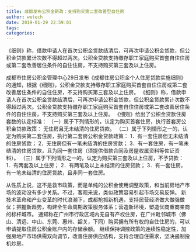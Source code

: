 ```yaml
---
title: 成都发布公积金新政：支持购买第二套改善型自住房
author: wetech
date: 2019-01-29 22:59:01
tags: 
categories: 
---
```

《细则》称，借款申请人在首次公积金贷款结清后，可再次申请公积金贷款，但公积金贷款累计次数不得超过两次。公积金贷款支持缴存职工家庭购买首套自住住房或第二套改善居住条件的自住住房，不支持购买第三套及以上住房。
<!-- more -->
成都市住房公积金管理中心29日发布《成都住房公积金个人住房贷款实施细则》的通知，根据《细则》，公积金贷款支持缴存职工家庭购买首套自住住房或第二套改善居住条件的自住住房，不支持购买第三套及以上住房。
《细则》称，借款申请人在首次公积金贷款结清后，可再次申请公积金贷款，但公积金贷款累计次数不得超过两次。公积金贷款支持缴存职工家庭购买首套自住住房或第二套改善居住条件的自住住房，不支持购买第三套及以上住房。
《细则》给出了公积金贷款住房套数的认定标准：
（一）属于下列情形的，认定为购买首套住房，执行首套房公积金贷款政策：
无住房且无未结清的住房贷款。
（二）属于下列情形之一的，认定为购买第二套住房，执行第二套房公积金贷款政策：
1．有一套住房但无未结清的住房贷款；
2．无住房但有一笔未结清的住房贷款；
3．有一套住房，有一笔未结清的住房贷款，且为同一套住房（须提供借款合同及房屋权属资料等佐证资料）。
（三）属于下列情形之一的，认定为购买第三套及以上住房，不予贷款：
1．有两套及以上住房；
2．有两笔及以上未结清的住房贷款；
3．有一套住房，有一笔未结清的住房贷款，且非同一套住房。
 
 
从性质上说，这不是救市政策，而是单纯的公积金使用调整政策，和当前房地产市场的波动没有多少关系。不过，客观来说，类似政策容易引起市场交易反弹。
新技术革命和产业变革的时代浪潮下，成都抢抓新机遇，支持民营经济做大做强做优；把握新趋势，构建全生命周期政策服务体系；营造新环境，塑造优商重商亲商的标杆城市。
通知称在广州市行政区域内无自有产权住房，在广州毗邻城市（佛山、清远、中山、东莞、惠州、韶关，下同）购买拥有所有权的自住住房的，可以申请提取住房公积金账户内的存储余额。
继续保持调控政策的连续性稳定性，加强房地产市场供需双向调节，改善住房供应结构，支持合理自住需求，坚决遏制投机炒房。

